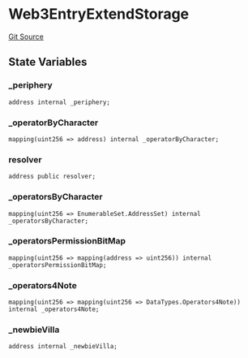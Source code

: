# Web3EntryExtendStorage
[Git Source](https://github.com/Crossbell-Box/Crossbell-Contracts/blob/7fb0a111be44c9c39adc514360ef463c6a04b62a/contracts/storage/Web3EntryExtendStorage.sol)


## State Variables
### _periphery

```solidity
address internal _periphery;
```


### _operatorByCharacter

```solidity
mapping(uint256 => address) internal _operatorByCharacter;
```


### resolver

```solidity
address public resolver;
```


### _operatorsByCharacter

```solidity
mapping(uint256 => EnumerableSet.AddressSet) internal _operatorsByCharacter;
```


### _operatorsPermissionBitMap

```solidity
mapping(uint256 => mapping(address => uint256)) internal _operatorsPermissionBitMap;
```


### _operators4Note

```solidity
mapping(uint256 => mapping(uint256 => DataTypes.Operators4Note)) internal _operators4Note;
```


### _newbieVilla

```solidity
address internal _newbieVilla;
```


